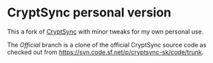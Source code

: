 # CryptSync personal version
This a fork of [CryptSync](http://stefanstools.sourceforge.net/CryptSync.html) with minor tweaks for my own personal use.

The *Official* branch is a clone of the official CryptSync source code as checked out from https://svn.code.sf.net/p/cryptsync-sk/code/trunk.